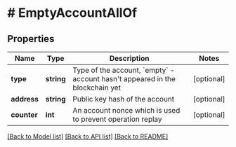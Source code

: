 # # EmptyAccountAllOf

## Properties

Name | Type | Description | Notes
------------ | ------------- | ------------- | -------------
**type** | **string** | Type of the account, &#x60;empty&#x60; - account hasn&#39;t appeared in the blockchain yet | [optional]
**address** | **string** | Public key hash of the account | [optional]
**counter** | **int** | An account nonce which is used to prevent operation replay | [optional]

[[Back to Model list]](../../README.md#models) [[Back to API list]](../../README.md#endpoints) [[Back to README]](../../README.md)
